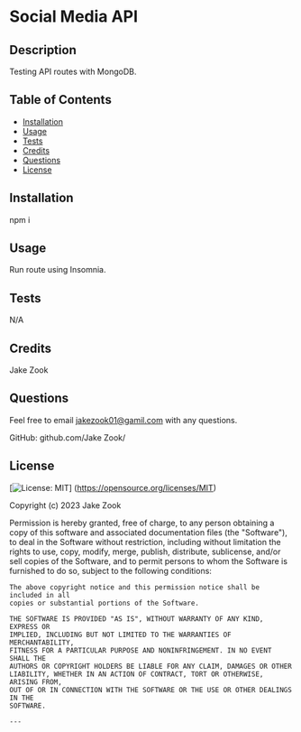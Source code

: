 # Social Media API

## Description

Testing API routes with MongoDB.

## Table of Contents

- [Installation](#installation)
- [Usage](#usage)
- [Tests](#tests)
- [Credits](#credits)
- [Questions](#questions)
- [License](#license)

## Installation

npm i

## Usage

Run route using Insomnia.

## Tests

N/A

## Credits

Jake Zook

## Questions

Feel free to email jakezook01@gamil.com with any questions.

GitHub: github.com/Jake Zook/

## License

[![License: MIT](https://img.shields.io/badge/License-MIT-yellow.svg)]
(https://opensource.org/licenses/MIT)

Copyright (c) 2023 Jake Zook

Permission is hereby granted, free of charge, to any person obtaining a copy
of this software and associated documentation files (the "Software"), to deal
in the Software without restriction, including without limitation the rights
to use, copy, modify, merge, publish, distribute, sublicense, and/or sell
copies of the Software, and to permit persons to whom the Software is
furnished to do so, subject to the following conditions:

    The above copyright notice and this permission notice shall be included in all
    copies or substantial portions of the Software.

    THE SOFTWARE IS PROVIDED "AS IS", WITHOUT WARRANTY OF ANY KIND, EXPRESS OR
    IMPLIED, INCLUDING BUT NOT LIMITED TO THE WARRANTIES OF MERCHANTABILITY,
    FITNESS FOR A PARTICULAR PURPOSE AND NONINFRINGEMENT. IN NO EVENT SHALL THE
    AUTHORS OR COPYRIGHT HOLDERS BE LIABLE FOR ANY CLAIM, DAMAGES OR OTHER
    LIABILITY, WHETHER IN AN ACTION OF CONTRACT, TORT OR OTHERWISE, ARISING FROM,
    OUT OF OR IN CONNECTION WITH THE SOFTWARE OR THE USE OR OTHER DEALINGS IN THE
    SOFTWARE.

    ---
